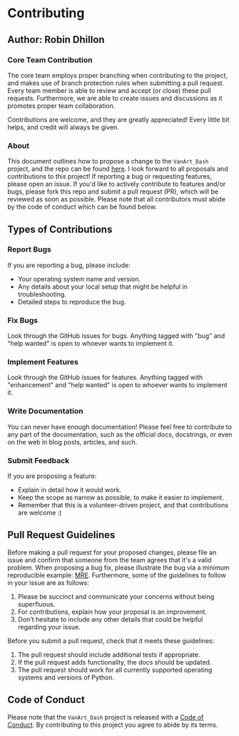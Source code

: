 # Contributing
## Author: Robin Dhillon

### Core Team Contribution

The core team employs proper branching when contributing to the project, and makes use of branch protection rules when submitting a pull request. Every team member is able to review and accept (or close) these pull requests. Furthermore, we are able to create issues and discussions as it promotes proper team collaboration.

Contributions are welcome, and they are greatly appreciated! Every little bit
helps, and credit will always be given.

### About

This document outlines how to propose a change to the `VanArt_Dash` project, and the repo can be found [here]([https://github.com/UBC-MDS/VanArt](https://github.com/robindhillon1/VanArt_Dash)). I look forward to all proposals and contributions to this project! If reporting a bug or requesting features, please open an issue. If you'd like to actively contribute to features and/or bugs, please fork this repo and submit a pull request (PR), which will be reviewed as soon as possible. Please note that all contributors must abide by the code of conduct which can be found below.

## Types of Contributions

### Report Bugs

If you are reporting a bug, please include:

* Your operating system name and version.
* Any details about your local setup that might be helpful in troubleshooting.
* Detailed steps to reproduce the bug.

### Fix Bugs

Look through the GitHub issues for bugs. Anything tagged with "bug" and "help
wanted" is open to whoever wants to implement it.

### Implement Features

Look through the GitHub issues for features. Anything tagged with "enhancement"
and "help wanted" is open to whoever wants to implement it.

### Write Documentation

You can never have enough documentation! Please feel free to contribute to any
part of the documentation, such as the official docs, docstrings, or even
on the web in blog posts, articles, and such.

### Submit Feedback

If you are proposing a feature:

* Explain in detail how it would work.
* Keep the scope as narrow as possible, to make it easier to implement.
* Remember that this is a volunteer-driven project, and that contributions
  are welcome :)

## Pull Request Guidelines

Before making a pull request for your proposed changes, please file an issue and confirm that someone from the team agrees that it's a valid problem. When proposing a bug fix, please illustrate the bug via a minimum reproducible example: [MRE](https://stackoverflow.com/help/minimal-reproducible-example). Furthermore, some of the guidelines to follow in your issue are as follows:

1. Please be succinct and communicate your concerns without being superfluous.
2. For contributions, explain how your proposal is an improvement.
3. Don't hesitate to include any other details that could be helpful regarding your issue.

Before you submit a pull request, check that it meets these guidelines:

1. The pull request should include additional tests if appropriate.
2. If the pull request adds functionality, the docs should be updated.
3. The pull request should work for all currently supported operating systems and versions of Python.

## Code of Conduct

Please note that the `VanArt_Dash` project is released with a
[Code of Conduct](CODE_OF_CONDUCT.md). By contributing to this project you agree to abide by its terms.
